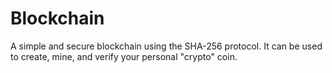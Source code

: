 # Blockchain

A simple and secure blockchain using the SHA-256 protocol. It can be used to create, mine, and verify your personal "crypto" coin.
